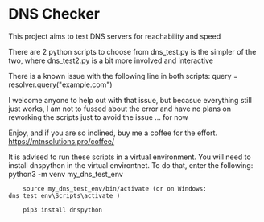 # DNS Checker

This project aims to test DNS servers for reachability and speed

There are  2 python scripts to choose from
    dns_test.py is the simpler of the two, where dns_test2.py is a bit more involved and interactive

There is a known issue with the following line in both scripts:
    query = resolver.query("example.com")

I welcome anyone to help out with that issue, but becasue everything still just works, I am not to fussed about the error and have no plans on reworking the scripts just to avoid the issue ... for now

Enjoy, and if you are so inclined, buy me a coffee for the effort. <https://mtnsolutions.pro/coffee/>

It is advised to run these scripts in a virtual environment. You will need to install dnspython in the virtual environtnet. To do that, enter the following:
        python3 -m venv my_dns_test_env

        source my_dns_test_env/bin/activate (or on Windows: dns_test_env\Scripts\activate )
        
        pip3 install dnspython
